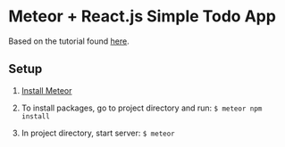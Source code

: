 # Meteor + React.js Simple Todo App

Based on the tutorial found [here](https://www.meteor.com/tutorials/react/creating-an-app).

## Setup

1. [Install Meteor](https://www.meteor.com/install)

2. To install packages, go to project directory and run: `$ meteor npm install`

3. In project directory, start server: `$ meteor`

